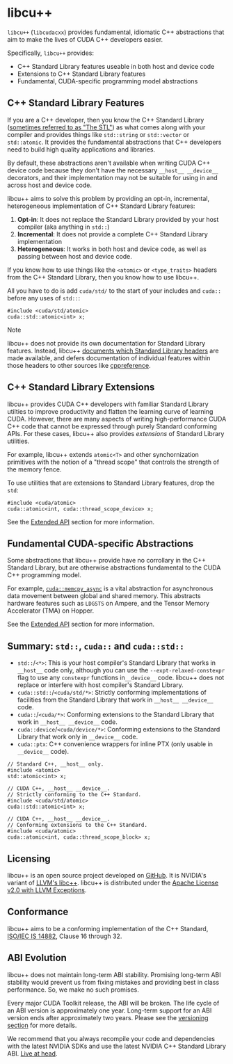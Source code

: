 # libcu++

`libcu++` (`libcudacxx`) provides fundamental, idiomatic C++ abstractions that aim to make the lives of CUDA C++ developers easier.

Specifically, `libcu++` provides:
- C++ Standard Library features useable in both host and device code 
- Extensions to C++ Standard Library features
- Fundamental, CUDA-specific programming model abstractions

## C++ Standard Library Features

If you are a C++ developer, then you know the C++ Standard Library ([sometimes referred to as "The STL"](https://stackoverflow.com/questions/5205491/whats-the-difference-between-stl-and-c-standard-library)) as what comes along with your compiler and provides things like `std::string` or `std::vector` or `std::atomic`.
It provides the fundamental abstractions that C++ developers need to build high quality applications and libraries.

By default, these abstractions aren't available when writing CUDA C++ device code because they don't have the necessary `__host__ __device__` decorators, and their implementation may not be suitable for using in and across host and device code. 

libcu++ aims to solve this problem by providing an opt-in, incremental, heterogeneous implementation of C++ Standard Library features:
1. **Opt-in**: It does not replace the Standard Library provided by your host compiler (aka anything in `std::`)
2. **Incremental**: It does not provide a complete C++ Standard Library implementation
3. **Heterogeneous**: It works in both host and device code, as well as passing between host and device code.

If you know how to use things like the `<atomic>` or `<type_traits>` headers from the C++ Standard Library, then you know how to use libcu++.

All you have to do is add `cuda/std/` to the start of your includes and `cuda::` before any uses of `std::`:

```cuda
#include <cuda/std/atomic>
cuda::std::atomic<int> x;
```

> [!NOTE]
> libcu++ does not provide its own documentation for Standard Library features. 
> Instead, libcu++ [documents which Standard Library headers](https://nvidia.github.io/cccl/libcudacxx/standard_api.html) are made available, and defers documentation of individual features within those headers to other sources like [cppreference](https://en.cppreference.com/w/).

## C++ Standard Library Extensions

libcu++ provides CUDA C++ developers with familiar Standard Library utilties to improve productivity and flatten the learning curve of learning CUDA.
However, there are many aspects of writing high-performance CUDA C++ code that cannot be expressed through purely Standard conforming APIs.
For these cases, libcu++ also provides _extensions_ of Standard Library utilities. 

For example, libcu++ extends `atomic<T>` and other synchornization primitives with the notion of a "thread scope" that controls the strength of the memory fence. 

To use utilities that are extensions to Standard Library features, drop the `std`:
```cuda
#include <cuda/atomic>
cuda::atomic<int, cuda::thread_scope_device> x;
```

See the [Extended API](extended_api.md) section for more information. 

## Fundamental CUDA-specific Abstractions

Some abstractions that libcu++ provide have no corrollary in the C++ Standard Library, but are otherwise abstractions fundamental to the CUDA C++ programming model.

For example, [`cuda::memcpy_async`](extended_api/asynchronous_operations/memcpy_async.md) is a vital abstraction for asynchronous data movement between global and shared memory.
This abstracts hardware features such as `LDGSTS` on Ampere, and the Tensor Memory Accelerator (TMA) on Hopper. 

See the [Extended API](extended_api.md) section for more information. 

## Summary: `std::`, `cuda::` and `cuda::std::`

* `std::`/`<*>`: This is your host compiler's Standard Library that works in `__host__` code only, although you can use the `--expt-relaxed-constexpr` flag to use any `constexpr` functions in`__device__` code. libcu++ does not replace or interfere with host compiler's Standard Library.
* `cuda::std::`/`<cuda/std/*>`: Strictly conforming implementations of
      facilities from the Standard Library that work in `__host__ __device__`
      code.
* `cuda::`/`<cuda/*>`: Conforming extensions to the Standard Library that work in `__host__ __device__` code.
* `cuda::device`/`<cuda/device/*>`: Conforming extensions to the Standard Library that work only in `__device__` code.
* `cuda::ptx`: C++ convenience wrappers for inline PTX (only usable in `__device__` code). 

```cuda
// Standard C++, __host__ only.
#include <atomic>
std::atomic<int> x;

// CUDA C++, __host__ __device__.
// Strictly conforming to the C++ Standard.
#include <cuda/std/atomic>
cuda::std::atomic<int> x;

// CUDA C++, __host__ __device__.
// Conforming extensions to the C++ Standard.
#include <cuda/atomic>
cuda::atomic<int, cuda::thread_scope_block> x;
```

## Licensing
libcu++ is an open source project developed on [GitHub].
It is NVIDIA's variant of [LLVM's libc++].
libcu++ is distributed under the [Apache License v2.0 with LLVM Exceptions].

## Conformance

libcu++ aims to be a conforming implementation of the C++ Standard, [ISO/IEC IS 14882], Clause 16 through 32.

## ABI Evolution

libcu++ does not maintain long-term ABI stability.
Promising long-term ABI stability would prevent us from fixing mistakes and
  providing best in class performance.
So, we make no such promises.

Every major CUDA Toolkit release, the ABI will be broken.
The life cycle of an ABI version is approximately one year.
Long-term support for an ABI version ends after approximately two years.
Please see the [versioning section] for more details.

We recommend that you always recompile your code and dependencies with the
  latest NVIDIA SDKs and use the latest NVIDIA C++ Standard Library ABI.
[Live at head].


[GitHub]: https://github.com/nvidia/libcudacxx
[Standard API section]: standard_api.md
[Extended API section]: extended_api.md
[synchronization primitives section]: extended_api/synchronization_primitives.md
[versioning section]: releases/versioning.md
[documentation]: https://nvidia.github.io/libcudacxx
[LLVM's libc++]: https://libcxx.llvm.org
[Apache License v2.0 with LLVM Exceptions]: https://llvm.org/LICENSE.txt
[ISO/IEC IS 14882]: https://eel.is/c++draft
[live at head]: https://www.youtube.com/watch?v=tISy7EJQPzI&t=1032s

